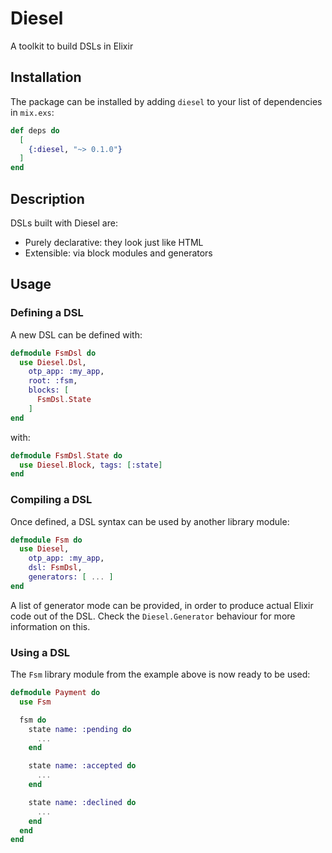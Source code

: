 # Diesel

A toolkit to build DSLs in Elixir

## Installation

The package can be installed by adding `diesel` to your list of dependencies in `mix.exs`:

```elixir
def deps do
  [
    {:diesel, "~> 0.1.0"}
  ]
end
```
## Description

DSLs built with Diesel are:

* Purely declarative: they look just like HTML
* Extensible: via block modules and generators

## Usage

### Defining a DSL

A new DSL can be defined with:

```elixir
defmodule FsmDsl do
  use Diesel.Dsl,
    otp_app: :my_app,
    root: :fsm,
    blocks: [
      FsmDsl.State
    ]
end
```

with:

```elixir
defmodule FsmDsl.State do
  use Diesel.Block, tags: [:state]
end
```

### Compiling a DSL

Once defined, a DSL syntax can be used by another library module:

```elixir
defmodule Fsm do
  use Diesel,
    otp_app: :my_app,
    dsl: FsmDsl,
    generators: [ ... ]
end
```

A list of generator mode can be provided, in order to produce actual Elixir code out of the DSL.
Check the `Diesel.Generator` behaviour for more information on this.

### Using a DSL

The `Fsm` library module from the example above is now ready to be used:

```elixir
defmodule Payment do
  use Fsm

  fsm do
    state name: :pending do
      ...
    end

    state name: :accepted do
      ...
    end

    state name: :declined do
      ...
    end
  end
end
```
